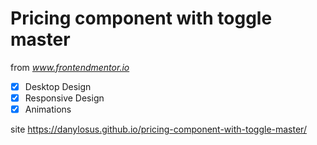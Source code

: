 # Pricing component with toggle master

from *www.frontendmentor.io*

- [x] Desktop Design
- [x] Responsive Design
- [x] Animations

site https://danylosus.github.io/pricing-component-with-toggle-master/
